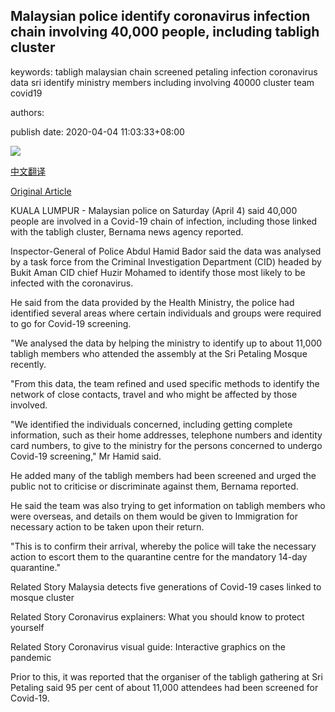 ## Malaysian police identify coronavirus infection chain involving 40,000 people, including tabligh cluster

keywords: tabligh malaysian chain screened petaling infection coronavirus data sri identify ministry members including involving 40000 cluster team covid19

authors: 

publish date: 2020-04-04 11:03:33+08:00

![](https://www.straitstimes.com/sites/default/files/styles/x_large/public/articles/2020/04/04/nz_sripetaling_040464.jpg?itok=tqNPFhLk)

[中文翻译](Malaysian%20police%20identify%20coronavirus%20infection%20chain%20involving%2040%2C000%20people%2C%20including%20tabligh%20cluster_zh.md)

[Original Article](https://www.straitstimes.com/asia/se-asia/malaysian-police-identify-coronavirus-infection-chain-involving-40000-people-including)

KUALA LUMPUR - Malaysian police on Saturday (April 4) said 40,000 people are involved in a Covid-19 chain of infection, including those linked with the tabligh cluster, Bernama news agency reported.

Inspector-General of Police Abdul Hamid Bador said the data was analysed by a task force from the Criminal Investigation Department (CID) headed by Bukit Aman CID chief Huzir Mohamed to identify those most likely to be infected with the coronavirus.

He said from the data provided by the Health Ministry, the police had identified several areas where certain individuals and groups were required to go for Covid-19 screening.

"We analysed the data by helping the ministry to identify up to about 11,000 tabligh members who attended the assembly at the Sri Petaling Mosque recently.

"From this data, the team refined and used specific methods to identify the network of close contacts, travel and who might be affected by those involved.

"We identified the individuals concerned, including getting complete information, such as their home addresses, telephone numbers and identity card numbers, to give to the ministry for the persons concerned to undergo Covid-19 screening," Mr Hamid said.

He added many of the tabligh members had been screened and urged the public not to criticise or discriminate against them, Bernama reported.

He said the team was also trying to get information on tabligh members who were overseas, and details on them would be given to Immigration for necessary action to be taken upon their return.

"This is to confirm their arrival, whereby the police will take the necessary action to escort them to the quarantine centre for the mandatory 14-day quarantine."

Related Story Malaysia detects five generations of Covid-19 cases linked to mosque cluster

Related Story Coronavirus explainers: What you should know to protect yourself

Related Story Coronavirus visual guide: Interactive graphics on the pandemic

Prior to this, it was reported that the organiser of the tabligh gathering at Sri Petaling said 95 per cent of about 11,000 attendees had been screened for Covid-19.